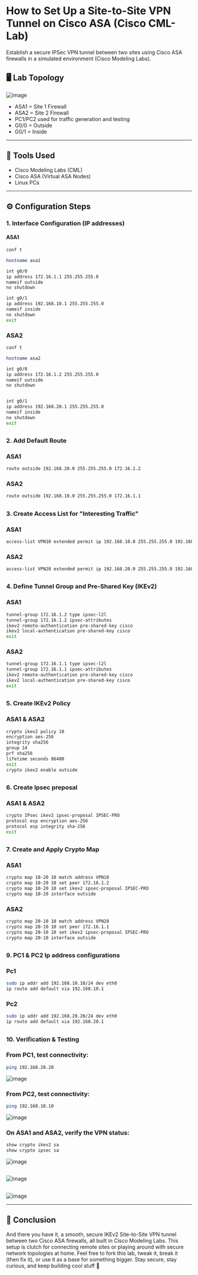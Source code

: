 #  How to Set Up a Site-to-Site VPN Tunnel on Cisco ASA (Cisco CML-Lab)
Establish a secure IPSec VPN tunnel between two sites using Cisco ASA firewalls in a simulated environment (Cisco Modeling Labs).

## 🖥️ Lab Topology
  ![image](https://github.com/user-attachments/assets/4dbc2b67-1e26-4bb1-ac45-d40dd9dab599)

- ASA1 = Site 1 Firewall  
- ASA2 = Site 2 Firewall  
- PC1/PC2 used for traffic generation and testing  
- G0/0 = Outside  
- G0/1 = Inside
---
## 🧰 Tools Used
- Cisco Modeling Labs (CML)
- Cisco ASA (Virtual ASA Nodes)
- Linux PCs
---
## ⚙️ Configuration Steps

### 1. Interface Configuration (IP addresses)

#### ASA1
```bash
conf t

hostname asa1

int g0/0 
ip address 172.16.1.1 255.255.255.0
nameif outside
no shutdown

int g0/1
ip address 192.168.10.1 255.255.255.0
nameif inside 
no shutdown
exit
```
### ASA2
```bash
conf t

hostname asa2

int g0/0
ip address 172.16.1.2 255.255.255.0
nameif outside 
no shutdown 


int g0/1
ip address 192.168.20.1 255.255.255.0 
nameif inside 
no shutdown
exit
```
##
### 2. Add Default Route 

### ASA1
```bash
route outside 192.168.20.0 255.255.255.0 172.16.1.2
```
### ASA2
```bash
route outside 192.168.10.0 255.255.255.0 172.16.1.1
```

##
### 3. Create Access List for "Interesting Traffic"
### ASA1
```bash
access-list VPN10 extended permit ip 192.168.10.0 255.255.255.0 192.168.20.0 255.255.255.0
```
### ASA2
```bash
access-list VPN20 extended permit ip 192.168.20.0 255.255.255.0 192.168.10.0 255.255.255.0
```
##
### 4. Define Tunnel Group and Pre-Shared Key (IKEv2)
### ASA1
```bash
tunnel-group 172.16.1.2 type ipsec-l2l
tunnel-group 172.16.1.2 ipsec-attributes
ikev2 remote-authentication pre-shared-key cisco
ikev2 local-authentication pre-shared-key cisco
exit
```
### ASA2
```bash
tunnel-group 172.16.1.1 type ipsec-l2l
tunnel-group 172.16.1.1 ipsec-attributes
ikev2 remote-authentication pre-shared-key cisco
ikev2 local-authentication pre-shared-key cisco
exit
```
##
### 5. Create IKEv2 Policy 
### ASA1 & ASA2
```bash
crypto ikev2 policy 10 
encryption aes-256
integrity sha256
group 14
prf sha256
lifetime seconds 86400
exit
crypto ikev2 enable outside
```
##
### 6. Create Ipsec preposal 
### ASA1 & ASA2
```bash
crypto IPsec ikev2 ipsec-proposal IPSEC-PRO
protocol esp encryption aes-256
protocol esp integrity sha-256
exit
```
##
### 7. Create and Apply Crypto Map
### ASA1
```bash
crypto map 10-20 10 match address VPN10
crypto map 10-20 10 set peer 172.16.1.2
crypto map 10-20 10 set ikev2 ipsec-proposal IPSEC-PRO
crypto map 10-20 interface outside 
```
### ASA2
```bash
crypto map 20-10 10 match address VPN20
crypto map 20-10 10 set peer 172.16.1.1
crypto map 20-10 10 set ikev2 ipsec-proposal IPSEC-PRO
crypto map 20-10 interface outside
```
##
### 9. PC1 & PC2 Ip address configurations 
### Pc1 
```bash
sudo ip addr add 192.168.10.10/24 dev eth0
ip route add default via 192.168.10.1
```
### Pc2
```bash
sudo ip addr add 192.168.20.20/24 dev eth0
ip route add default via 192.168.20.1
```
##
### 10. Verification & Testing
### From PC1, test connectivity:
```bash
ping 192.168.20.20
```
![image](https://github.com/user-attachments/assets/21e414e9-d449-42a3-8777-18f2342bda1d)

### From PC2, test connectivity:
```bash
ping 192.168.10.10
```
![image](https://github.com/user-attachments/assets/2c12a8af-e51c-4ca6-9b47-9145b0ea3fa0)

### On ASA1 and ASA2, verify the VPN status:
```bash
show crypto ikev2 sa
show crypto ipsec sa
```
![image](https://github.com/user-attachments/assets/f61a2ecc-7266-4f94-a20f-d9d9dfba02ae)
##
![image](https://github.com/user-attachments/assets/037d1c1d-b8a2-4e48-90d4-ee8dfeab4a71)
##
![image](https://github.com/user-attachments/assets/61c87644-f80c-492d-aaae-f418c25ec102)

---
## 🌴 Conclusion
And there you have it, a smooth, secure IKEv2 Site-to-Site VPN tunnel between two Cisco ASA firewalls, all built in Cisco Modeling Labs. This setup is clutch for connecting remote sites or playing around with secure network topologies at home. Feel free to fork this lab, tweak it, break it (then fix it), or use it as a base for something bigger. Stay secure, stay curious, and keep building cool stuff 🤙


